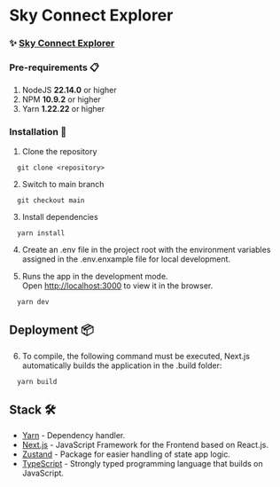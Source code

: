 # Sky Connect Explorer

### ✨ [Sky Connect Explorer]()

### Pre-requirements 📋

1. NodeJS **22.14.0** or higher
2. NPM **10.9.2** or higher
3. Yarn **1.22.22** or higher

### Installation 🔧

1. Clone the repository

```shell
  git clone <repository>
```

2. Switch to main branch

```shell
  git checkout main
```

3. Install dependencies

```shell
  yarn install
```

4. Create an .env file in the project root with the environment variables assigned in the .env.enxample file for local development.

5. Runs the app in the development mode.\
   Open [http://localhost:3000](http://localhost:3000) to view it in the browser.

```shell
  yarn dev
```

## Deployment 📦

6. To compile, the following command must be executed, Next.js automatically builds the application in the .build folder:

```shell
  yarn build
```

## Stack 🛠️

- [Yarn](https://yarnpkg.com/) - Dependency handler.
- [Next.js](https://nextjs.org/) - JavaScript Framework for the Frontend based on React.js.
- [Zustand](https://zustand-demo.pmnd.rs/) - Package for easier handling of state app logic.
- [TypeScript](https://www.typescriptlang.org/) - Strongly typed programming language that builds on JavaScript.
